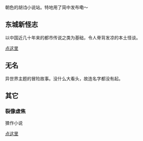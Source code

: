 朝色的胡诌小说站。特地用了简中发布嘞～

## 东城新怪志

以中国近几十年来的都市传说之类为基础，令人脊背发凉的本土怪谈。

[点这里](/Strange-Things/001-Bus-330)

## 无名

异世界主题的冒险故事。没什么大看头，故连名字都没有起。

## 其它

### 裂像虚焦

猹作小说

[点这里](/Others/lie_xiang_xu_jiao)
